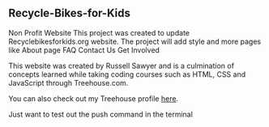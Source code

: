 ## Recycle-Bikes-for-Kids
Non Profit Website
This project was created to update Recyclebikesforkids.org website.  The project will add style and more pages like
About page
FAQ
Contact Us 
Get Involved

This website was created by Russell Sawyer and is a culmination of concepts learned while taking coding courses such as HTML, CSS and JavaScript through Treehouse.com.

You can also check out my Treehouse profile [here](https://teamtreehouse.com/russellsawyer).

Just want to test out the push command in the terminal